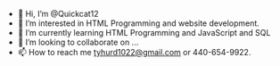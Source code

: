 - 👋 Hi, I’m @Quickcat12
- 👀 I’m interested in HTML Programming and website development.
- 🌱 I’m currently learning HTML Programming and JavaScript and SQL
- 💞️ I’m looking to collaborate on ...
- 📫 How to reach me tyhurd1022@gmail.com or 440-654-9922.

<!---
Quickcat12/Quickcat12 is a ✨ special ✨ repository because its `README.md` (this file) appears on your GitHub profile.
You can click the Preview link to take a look at your changes.
--->

